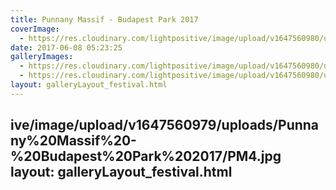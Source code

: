 ```yaml
---
title: Punnany Massif - Budapest Park 2017
coverImage:
  - https://res.cloudinary.com/lightpositive/image/upload/v1647560980/uploads/Punnany%20Massif%20-%20Budapest%20Park%202017/PM2.jpg
date: 2017-06-08 05:23:25
galleryImages: 
  - https://res.cloudinary.com/lightpositive/image/upload/v1647560980/uploads/Punnany%20Massif%20-%20Budapest%20Park%202017/PM3.jpg
  - https://res.cloudinary.com/lightpositive/image/upload/v1647560980/uploads/Punnany%20Massif%20-%20Budapest%20Park%202017/PM2.jpg
layout: galleryLayout_festival.html
---
```

ive/image/upload/v1647560979/uploads/Punnany%20Massif%20-%20Budapest%20Park%202017/PM4.jpg
layout: galleryLayout_festival.html
---
